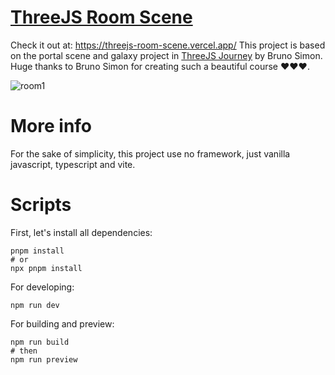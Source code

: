# [ThreeJS Room Scene](https://threejs-room-scene.vercel.app/)
Check it out at: https://threejs-room-scene.vercel.app/
This project is based on the portal scene and galaxy project in [ThreeJS Journey](https://threejs-journey.com/) by Bruno Simon. <br/>
Huge thanks to Bruno Simon for creating such a beautiful course :heart::heart::heart:.

![room1](https://github.com/quoctuan0405/threejs-room-scene/assets/29013036/acecee9c-790c-4084-9478-e1247074d9ef)

# More info
For the sake of simplicity, this project use no framework, just vanilla javascript, typescript and vite.

# Scripts
First, let's install all dependencies:
```
pnpm install
# or
npx pnpm install
```

For developing:
```
npm run dev
```

For building and preview:
```
npm run build
# then
npm run preview
```
